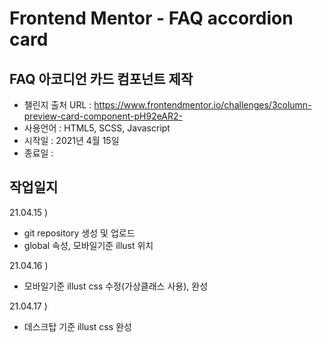 # Frontend Mentor - FAQ accordion card

## FAQ 아코디언 카드 컴포넌트 제작

- 챌린지 출처 URL : https://www.frontendmentor.io/challenges/3column-preview-card-component-pH92eAR2-
- 사용언어 : HTML5, SCSS, Javascript
- 시작일 : 2021년 4월 15일
- 종료일 :

## 작업일지

21.04.15 )

- git repository 생성 및 업로드
- global 속성, 모바일기준 illust 위치

21.04.16 )

- 모바일기준 illust css 수정(가상클래스 사용), 완성

21.04.17 )

- 데스크탑 기준 illust css 완성
